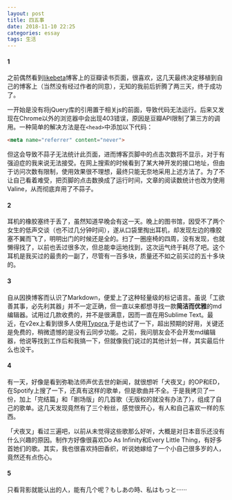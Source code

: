 ```yaml
---
layout: post
title: 四五事
date: 2018-11-10 22:25
categories: essay
tags: 生活
---
```


#### 1

之前偶然看到[likebeta](https://www.ixxoo.me/)博客上的豆瓣读书页面，很喜欢，这几天最终决定移植到自己的博客上（当然没有经过作者的同意），无知的我前后折腾了两三天，终于成功了。

一开始是没有将jQuery库的引用置于相关js的前面，导致代码无法运行。后来又发现在Chrome以外的浏览器中会出现403错误，原因是豆瓣API限制了第三方的调用。一种简单的解决方法是在`<head>`中添加以下代码：

```html
<meta name="referrer" content="never">
```

但这会导致不蒜子无法统计此页面，进而博客页脚中的点击次数将不显示，对于有强迫症的我来说无法接受。在网上搜索的时候看到了某大神开发的接口地址，但由于访问次数有限制，使用效果很不理想，最终只能无奈地采用上述方法了。为了不让自己看着难受，把页脚的点击数换成了运行时间，文章的阅读数统计也改为使用Valine，从而彻底弃用了不蒜子。

#### 2

耳机的橡胶塞终于丢了，虽然知道早晚会有这一天。晚上的图书馆，因受不了两个女生的低声交谈（也不过几分钟时间），遂从口袋里掏出耳机，却发现左边的橡胶塞不翼而飞了，明明出门的时候还是全的。扫了一圈座椅的四周，没有发现，也就懒得找了，以前也丢过很多次，但总能幸运地找到，这次运气终于耗尽了吧。这个耳机是我买过的最贵的一副了，尽管有一百多块，质量还不如之前买过的五十多块的。

#### 3

自从因换博客而认识了Markdown，便爱上了这种轻量级的标记语言。虽说「工欲善其事，必先利其器」并不一定正确，但一直以来都想寻找一款**简洁而优雅**的md编辑器。试用过几款收费的，并不是很满意，因而一直在用Sublime Text。最近，在v2ex上看到很多人使用[Typora](https://typora.io/),于是也试了一下，超出预期的好用，关键还是免费的，稍微遗憾的是没有云同步功能。之前，我问朋友会不会开发md编辑器，他说等找到工作后和我搞一下，但就像我们说过的其他计划一样，其实最后什么也没干。

#### 4

有一天，好像是看到弥勒法师声优去世的新闻，就很想听「犬夜叉」的OP和ED，在Spotify上搜了一下，还真有这样的歌单，但是歌曲并不全。于是我拷贝了一份，加上「完结篇」和「剧场版」的几首歌（无版权的就没有办法了），组成了自己的歌单。这几天发现竟然有了三个粉丝，感觉很开心，有人和自己喜欢一样的东西。

「犬夜叉」看过三遍吧，以前从未觉得这些歌那么好听，大概是对日本音乐还没有什么兴趣的原因。制作方好像很喜欢Do As Infinity和Every Little Thing，有好多首她们的歌。其实，我也很喜欢持田香织，听说她嫁给了一个小自己很多岁的人，竟然还有点伤心。

#### 5

只看背影就能认出的人，能有几个呢？もしあの時、私はもっと······